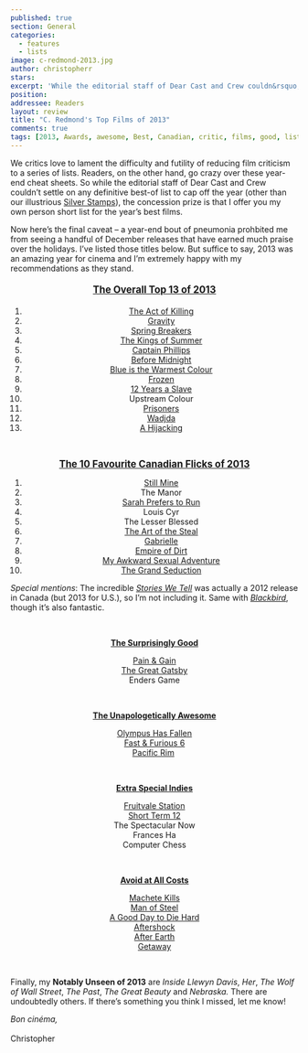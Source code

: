 ```yaml
---
published: true
section: General
categories:
  - features
  - lists
image: c-redmond-2013.jpg
author: christopherr
stars: 
excerpt: 'While the editorial staff of Dear Cast and Crew couldn&rsquo;t settle on any definitive best-of list to cap off the year, the concession prize is that Chridtopher Redmons offers his own personal short list for the year&rsquo;s best films.'
position: 
addressee: Readers
layout: review
title: "C. Redmond's Top Films of 2013"
comments: true
tags: [2013, Awards, awesome, Best, Canadian, critic, films, good, list, movies, Top films 2013, worst, year end]
---
```


<p>We critics love to lament the difficulty and futility of reducing film criticism to a series of lists. Readers, on the other hand, go crazy over these year-end cheat sheets. So while the editorial staff of Dear Cast and Crew couldn&rsquo;t settle on any definitive best-of list to cap off the year (other than our illustrious <a href="/letters/2013/12/14/2013-silver-stamps.html">Silver Stamps</a>), the concession prize is that I offer you my own person short list for the year&rsquo;s best films.&nbsp;</p>
<p>Now here&rsquo;s the final caveat &ndash; a year-end bout of pneumonia prohbited me from seeing a handful of December releases that have earned much praise over the holidays. I&rsquo;ve listed those titles below. But suffice to say, 2013 was an amazing year for cinema and I&rsquo;m extremely happy with my recommendations as they stand.</p>
<h4 style="text-align:center;"><span style="text-decoration:underline;"><strong style="font-size:120%;">The Overall Top 13 of 2013</strong></span></h4>
<ol style="text-align:center;">
<li><a href="/letters/2013/9/13/the-act-of-killing.html">The Act of Killing</a></li>
<li><a href="/letters/2013/10/4/gravity.html">Gravity</a></li>
<li><a href="/letters/2013/3/28/spring-breakers.html">Spring Breakers</a></li>
<li><a href="/letters/2013/6/17/the-kings-of-summer.html">The Kings of Summer</a></li>
<li><a href="/letters/2013/10/18/captain-phillips.html">Captain Phillips</a></li>
<li><a href="/letters/2013/6/27/before-midnight.html">Before Midnight</a></li>
<li><a href="/letters/2013/11/18/blue-is-the-warmest-colour.html">Blue is the Warmest Colour</a></li>
<li><a href="/letters/2013/11/28/frozen.html">Frozen</a></li>
<li><a href="/letters/2013/11/13/12-years-a-slave.html">12 Years a Slave</a></li>
<li>Upstream Colour</li>
<li><a href="/letters/2013/9/10/prisoners.html">Prisoners</a></li>
<li><a href="/letters/2013/11/5/wadjda.html">Wadjda</a></li>
<li style="text-align:center;"> <a href="/letters/2013/8/20/a-hijacking.html">A Hijacking</a></li>
</ol>
<p style="text-align:center;">&nbsp;</p>
<p style="text-align:center;"><span style="text-decoration:underline;"><strong style="font-size:120%;">The 10 Favourite Canadian Flicks of 2013</strong></span></p>
<ol style="text-align:center;">
<li><a href="/letters/2013/4/19/still-mine.html">Still Mine</a></li>
<li>The Manor</li>
<li><a href="/letters/2013/6/11/sarah-prefers-to-run.html">Sarah Prefers to Run</a></li>
<li>Louis Cyr</li>
<li>The Lesser Blessed</li>
<li><a href="/letters/2013/9/20/the-art-of-the-steal.html">The Art of the Steal</a></li>
<li><a href="/letters/2013/10/23/gabrielle.html">Gabrielle </a></li>
<li><a href="http://www.youtube.com/watch?v=iKyAxzkjdB0">Empire of Dirt</a></li>
<li><a href="/letters/2013/4/29/my-awkward-sexual-adventure.html">My Awkward Sexual Adventure</a></li>
<li><a href="/letters/2013/9/18/the-grand-seduction.html">The Grand Seduction</a></li>
</ol>
<p style="text-align:left;"><em>Special mentions</em>: The incredible <a href="/letters/2012/11/7/stories-we-tell.html"><em>Stories We Tell</em></a> was actually a 2012 release in Canada (but 2013 for U.S.), so I&rsquo;m not including it. Same with <a href="/letters/2012/9/25/blackbird.html"><em>Blackbird</em></a>, though it&rsquo;s also fantastic.</p>
<p style="text-align:center;">&nbsp;</p>
<p style="text-align:center;"><span style="text-decoration:underline;"><strong>The Surprisingly Good</strong></span></p>
<p style="text-align:center;"><a href="/letters/2013/4/26/pain-gain.html">Pain &amp; Gain</a><br /><a href="/letters/2013/5/10/the-great-gatsby.html">The Great Gatsby</a><br />Enders Game</p>
<p style="text-align:center;">&nbsp;</p>
<p style="text-align:center;"><span style="text-decoration:underline;"><strong>The Unapologetically Awesome</strong></span></p>
<p style="text-align:center;"><a href="/letters/2013/3/22/olympus-has-fallen.html">Olympus Has Fallen</a><br /><a href="/letters/2013/5/27/fast-furious-6.html">Fast &amp; Furious 6</a><br /><a href="/letters/2013/7/11/pacific-rim.html">Pacific Rim</a>&nbsp;</p>
<p style="text-align:center;">&nbsp;</p>
<p style="text-align:center;"><span style="text-decoration:underline;"><strong>Extra Special Indies</strong></span></p>
<p style="text-align:center;"><a href="/letters/2013/8/6/fruitvale-station.html">Fruitvale Station</a><br /><a href="/letters/2013/10/8/short-term-12.html">Short Term 12</a><br />The Spectacular Now<br />Frances Ha<br />Computer Chess</p>
<p style="text-align:center;">&nbsp;</p>
<p style="text-align:center;"><span style="text-decoration:underline;"><strong>Avoid at All Costs</strong></span></p>
<p style="text-align:center;"><a href="/letters/2013/10/9/machete-kills.html">Machete Kills</a><br /><a href="/letters/2013/6/14/man-of-steel.html">Man of Steel</a><br /><a href="/letters/2013/2/15/a-good-day-to-die-hard.html">A Good Day to Die Hard</a><br /><a href="/letters/2013/5/14/aftershock.html">Aftershock</a><br /><a href="/letters/2013/6/7/after-earth.html">After Earth</a><br /><a href="/letters/2013/9/4/getaway.html">Getaway</a></p>
<p style="text-align:center;">&nbsp;</p>
<p style="text-align:left;">Finally, my <strong>Notably Unseen of 2013</strong> are <em>Inside Llewyn Davis</em>, <em>Her</em>, <em>The Wolf of Wall Street</em>, <em>The Past</em>, <em>The Great Beauty</em> and <em>Nebraska.</em> There are undoubtedly others. If there&#8217;s something you think I missed, let me know!<em>&nbsp;</em></p>
<p style="text-align:left;"><em>Bon cin&eacute;ma,</em><br /><br />Christopher</p></div>
